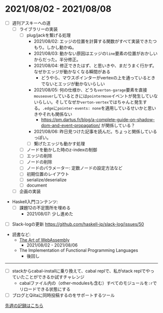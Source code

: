 # 2021/08/02 - 2021/08/08

- [ ] 週刊アスキーへの道
    - [ ] ライブラリーの実装
        - [ ] plug/jackを繋げる処理
            - 2021/08/02: エッジの位置を計算する関数がすべて実装できたつもり。しかし動かぬ。
            - 2021/08/03: 動かない原因はエッジの`line`要素の位置がおかしいからだった。半分修正。
            - 2021/08/04: 修正できたはず、と思いきや、まだうまく行かず。なぜかエッジが動かなくなる瞬間がある
                - どうやら、マウスポインターがvertexの上を通っているときでないとエッジが動かないらしい
            - 2021/08/05: 何の仕様か、どうも`verton-garage`要素を直接`mouseover`しているときには`pointermove`イベントが発生していないらしい。そしてなぜか`verton-vertex`ではちゃんと発生する。`.edge`に`pointer-events: none`を適用しているせいかと思いきやそれも関係ない
                - <https://pm.dartus.fr/blog/a-complete-guide-on-shadow-dom-and-event-propagation/> が関係している？
            - 2021/08/06: 昨日見つけた記事を読んだ。ちょっと関係しているっぽい。
            - [ ] 繋げたエッジも動かす処理
        - [ ] ノードを動かした時のz-indexの制御
        - [ ] エッジの削除
        - [ ] ノードの削除
        - [ ] ノードのパラメーター: 定数ノードの設定方法など
        - [ ] 初期位置のレイアウト
        - [ ] serialize/deserialize
        - [ ] document
    - [ ] 企画の実装
- Haskell入門コンテンツ:
    - [ ] 課題12の不足箇所を埋める
        - 2021/08/07: 少し進めた
- [ ] Slack-logの更新 <https://github.com/haskell-jp/slack-log/issues/50>
- 読書など:
    - [The Art of WebAssembly](https://nostarch.com/art-webassembly)
        - 2021/08/02 - 2021/08/06
    - The Implementation of Functional Programming Languages
        - 後回し

------

- [ ] stackからcabal-installに乗り換えて、cabal replで、私がstack replでやっていたことができるか試すチャレンジ
    - cabalファイル内の（other-modulesも含む）すべてのモジュールを`:r`でリロードできる状態にする
- [ ] ブログとQiitaに同時投稿するのをサポートするツール

[先週の記録はこちら](https://github.com/igrep/daily-commits/blob/1403391eae0792ebfd3625e9ce2f0222a2f5ab7e/yesterday.md)
